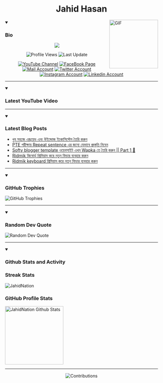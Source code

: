 <h1 align="center">Jahid Hasan</h1>
<img align="right" alt="GIF" height="160px" src="https://i.imgur.com/uhZdH9C.gif" />
<details open>
 <summary><h3>Bio</h3></summary>
<p align="center">
<img src="https://readme-typing-svg.demolab.com/?lines=Every+day%2C+learn+something+new.;Make+mistakes%2C+learn+from+them.;Work+hard%2C+stay+humble%2C+succeed.;Dream+big%2C+take+action%2C+succeed.;Small+steps+lead+to+big+leaps.;Take+action%2C+make+things+happen.&font=Fira%20Code&center=true&width=440&height=45&color=808080&vCenter=true&pause=1000&size=22" />
</p>

<p align="center">
<img alt="Profile Views" title="Profile Views" src="https://komarev.com/ghpvc/?username=jahidnation&style=for-the-badge&color=29bf12"/>
  <img alt="Last Update" title="Last Update" src="https://img.shields.io/github/last-commit/jahidnation/jahidnation?logo=markdown&label=LAST+UPDATE&color=29bf12&style=for-the-badge"/>
</p>
<p align="center">
      <a href="https://youtube.com/@jahidnation">
         <img alt="YouTube Channel" title="YouTube Channel" src="https://img.shields.io/badge/YouTube-%23FF0000.svg?logo=YouTube&logoColor=white"/></a> 
      <a href="https://facebook.com/jahidnation">
         <img alt="FaceBook Page" title="FaceBook Page" src="https://img.shields.io/badge/FaceBook-%234267B2.svg?logo=FaceBook&logoColor=white"/></a>
      <a href="mailto:mail@jahid.eu.org">
         <img alt="Mail Account" title="Mail Account" src="https://img.shields.io/badge/Mail-%23c71610.svg?logo=Gmail&logoColor=white"/></a>
      <a href="https://twitter.com/jahidnation">
         <img alt="Twitter Account" title="Twitter Account" src="https://img.shields.io/badge/Twitter-%231DA1F2.svg?logo=Twitter&logoColor=white"/></a>
      <a href="https://instagram.com/jahidnation">
         <img alt="Instagram Account" title="Instagram Account" src="https://img.shields.io/badge/Instagram-%23E4405F.svg?logo=Instagram&logoColor=white"/></a>
      <a href="https://linkedin.com/in/jahidnation">
         <img alt="Linkedin Account" title="Linkedin Account" src="https://img.shields.io/badge/Linkedin-%230072b1.svg?logo=Linkedin&logoColor=white"/></a>
</p>

---
</details>

<details open>
 <summary><h3>Latest YouTube Video</h3></summary>

<!-- BEGIN VID -->

<!-- END VID -->

---

</details>

<details open>
 <summary><h3>Latest Blog Posts</h3></summary>

<!-- BLOG-POST-LIST:START -->
- [খুব সহজে এন্ড্রয়েড এবং উইন্ডোজ ইকোসিস্টেম তৈরি করুন](https://dev-blog-reader.pantheonsite.io/2024/11/20/%e0%a6%96%e0%a7%81%e0%a6%ac-%e0%a6%b8%e0%a6%b9%e0%a6%9c%e0%a7%87-%e0%a6%8f%e0%a6%a8%e0%a7%8d%e0%a6%a1%e0%a7%8d%e0%a6%b0%e0%a6%af%e0%a6%bc%e0%a7%87%e0%a6%a1-%e0%a6%8f%e0%a6%ac%e0%a6%82-%e0%a6%89/)
- [PTE পরীক্ষায় Repeat sentence এর জন্যে যেভাবে প্রুস্তুতি নিবেন](https://dev-blog-reader.pantheonsite.io/2024/11/20/pte-%e0%a6%aa%e0%a6%b0%e0%a7%80%e0%a6%95%e0%a7%8d%e0%a6%b7%e0%a6%be%e0%a6%af%e0%a6%bc-repeat-sentence-%e0%a6%8f%e0%a6%b0-%e0%a6%9c%e0%a6%a8%e0%a7%8d%e0%a6%af%e0%a7%87-%e0%a6%af%e0%a7%87%e0%a6%ad/)
- [Softy blogger template ওয়েবসাইট এখন Wapka তে তৈরি করুন || Part 1 🔅](https://dev-blog-reader.pantheonsite.io/2024/11/20/softy-blogger-template-%e0%a6%93%e0%a6%af%e0%a6%bc%e0%a7%87%e0%a6%ac%e0%a6%b8%e0%a6%be%e0%a6%87%e0%a6%9f-%e0%a6%8f%e0%a6%96%e0%a6%a8-wapka-%e0%a6%a4%e0%a7%87-%e0%a6%a4%e0%a7%88%e0%a6%b0%e0%a6%bf/)
- [Ridmik কিবোর্ড প্রিমিয়াম করে নতুন ফিচার ব্যবহার করুন](https://dev-blog-reader.pantheonsite.io/2024/11/20/ridmik-%e0%a6%95%e0%a6%bf%e0%a6%ac%e0%a7%8b%e0%a6%b0%e0%a7%8d%e0%a6%a1-%e0%a6%aa%e0%a7%8d%e0%a6%b0%e0%a6%bf%e0%a6%ae%e0%a6%bf%e0%a6%af%e0%a6%bc%e0%a6%be%e0%a6%ae-%e0%a6%95%e0%a6%b0%e0%a7%87-%e0%a6%a8/)
- [Ridmik keyboard প্রিমিয়াম করে নতুন ফিচার ব্যবহার করুন](https://dev-blog-reader.pantheonsite.io/2024/11/20/ridmik-keyboard-%e0%a6%aa%e0%a7%8d%e0%a6%b0%e0%a6%bf%e0%a6%ae%e0%a6%bf%e0%a6%af%e0%a6%bc%e0%a6%be%e0%a6%ae-%e0%a6%95%e0%a6%b0%e0%a7%87-%e0%a6%a8%e0%a6%a4%e0%a7%81%e0%a6%a8-%e0%a6%ab%e0%a6%bf%e0%a6%9a/)
<!-- BLOG-POST-LIST:END -->

---

</details>

<details open>
 <summary><h3>GitHub Trophies</h3></summary>

<img alt="GitHub Trophies" title="GitHub Trophies" src="https://github-profile-trophy.vercel.app/?username=jahidnation&column=8&theme=gruvbox&no-frame=true"/>

---

</details>

<details open>
 <summary><h3>Random Dev Quote</h3></summary>

<img alt="Random Dev Quote" title="Random Dev Quote" src="https://quotes-github-readme.vercel.app/api?type=horizontal&theme=radical"/>

---

</details>

<details open> 
  <summary><h3>Github Stats and Activity</h3></summary>

  <h3>Streak Stats</h3>

  <p>
      <img title="Streak Stats" alt=JahidNation Streak" src="https://streak-stats.demolab.com/?user=jahidnation&theme=monokai-metallian&hide_border=true"/>
  </p>

  <h3>GitHub Profile Stats</h3>
  <p>
  <img alt="JahidNation Github Stats" src="https://denvercoder1-github-readme-stats.vercel.app/api/?username=jahidnation&show_icons=true&include_all_commits=true&count_private=true&theme=react&hide_border=true&bg_color=1F222E&title_color=F85D7F&icon_color=F8D866" height="192px"/>
  </p>

---

<p align="center">
<img alt="Contributions" title="Contributions" src="https://github.com/jahidnation/jahidnation/blob/contributions/snake.svg"/>
</p>
